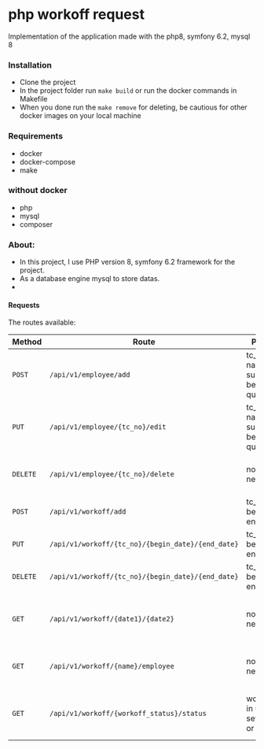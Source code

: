 # php workoff request
Implementation of the application made with the php8, symfony 6.2, mysql 8

### Installation
- Clone the project
- In the project folder run `make build` or run the docker commands in Makefile
- When you done run the `make remove` for deleting, be cautious for other docker images on your local machine

### Requirements
- docker
- docker-compose
- make

### without docker
- php
- mysql
- composer

### About:
- In this project, I use PHP version 8, symfony 6.2 framework for the project.
- As a database engine mysql to store datas.
-

#### Requests
The routes available:

| Method | Route                                             | Parameters | Action |
|--------|---------------------------------------------------|------------|--------|
| `POST` | `/api/v1/employee/add`                            | tc_no, sgk_no, name, surname, begin_date, quit_date | employee add |
| `PUT` | `/api/v1/employee/{tc_no}/edit`                   | tc_no, sgk_no, name, surname, begin_date, quit_date | employee edit by identification number |
| `DELETE` | `/api/v1/employee/{tc_no}/delete`                 | no parameter needed | employee delete by identification number |
| `POST` | `/api/v1/workoff/add`                             | tc_no, begin_date, end_date | Add employee workoff info |
| `PUT` | `/api/v1/workoff/{tc_no}/{begin_date}/{end_date}` | tc_no, begin_date, end_date | Edit employee workoff info |
| `DELETE` | `/api/v1/workoff/{tc_no}/{begin_date}/{end_date}` | tc_no, begin_date, end_date | Delete employee workoff info |
| `GET` | `/api/v1/workoff/{date1}/{date2}`                 | no parameter needed | Get employee workoff info by date range |
| `GET` | `/api/v1/workoff/{name}/employee`                 | no parameter needed | Get employee workoff info by name |
| `GET` | `/api/v1/workoff/{workoff_status}/status`         | workoff_status in url can be set to present or absent | Get employee workoff info by workroff status |

